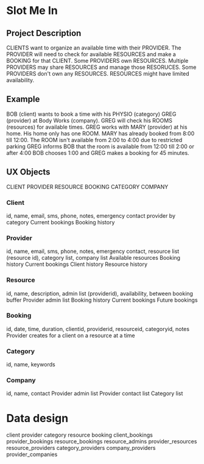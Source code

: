# Slot Me In

## Project Description

CLIENTS want to organize an available time with their PROVIDER.
The PROVIDER will need to check for available RESOURCES and make a BOOKING for that CLIENT.
Some PROVIDERS own RESOURCES.
Multiple PROVIDERS may share RESOURCES and manage those RESORUCES.
Some PROVIDERS don't own any RESOURCES.
RESOURCES might have limited availability.

## Example

BOB (client) wants to book a time with his PHYSIO (category) GREG (provider) at Body Works (company).
GREG will check his ROOMS (resources) for available times.
GREG works with MARY (provider) at his home.  His home only has one ROOM.
MARY has already booked from 8:00 till 12:00.
The ROOM isn't available from 2:00 to 4:00 due to restricted parking
GREG informs BOB that the room is available from 12:00 till 2:00 or after 4:00
BOB chooses 1:00 and GREG makes a booking for 45 minutes.

## UX Objects
CLIENT
PROVIDER
RESOURCE
BOOKING
CATEGORY
COMPANY

### Client
id, name, email, sms, phone, notes, emergency contact
provider by category
Current bookings
Booking history

### Provider
id, name, email, sms, phone, notes, emergency contact, resource list (resource id), category list, company list
Available resources
Booking history
Current bookings
Client history
Resource history

### Resource
id, name, description, admin list (providerid), availability, between booking buffer
Provider admin list
Booking history
Current bookings
Future bookings

### Booking
id, date, time, duration, clientid, providerid, resourceid, categoryid, notes
Provider creates for a client on a resource at a time

### Category
id, name, keywords

### Company
id, name, contact
Provider admin list
Provider contact list
Category list

# Data design

client
provider
category
resource
booking
client_bookings
provider_bookings
resource_bookings
resource_admins
provider_resources
resource_providers
category_providers
company_providers
provider_companies

